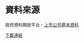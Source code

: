# 資料來源

政府資料開放平台 - [上市公司基本資料](https://data.gov.tw/dataset/18419)

[下載連結](https://mopsfin.twse.com.tw/opendata/t187ap03_L.csv)
